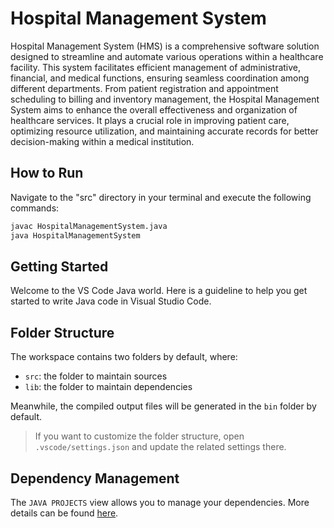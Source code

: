 # Hospital Management System

Hospital Management System (HMS) is a comprehensive software solution designed to streamline and automate various operations within a healthcare facility. This system facilitates efficient management of administrative, financial, and medical functions, ensuring seamless coordination among different departments. From patient registration and appointment scheduling to billing and inventory management, the Hospital Management System aims to enhance the overall effectiveness and organization of healthcare services. It plays a crucial role in improving patient care, optimizing resource utilization, and maintaining accurate records for better decision-making within a medical institution.


## How to Run

Navigate to the "src" directory in your terminal and execute the following commands:

```bash
javac HospitalManagementSystem.java
java HospitalManagementSystem
```


## Getting Started

Welcome to the VS Code Java world. Here is a guideline to help you get started to write Java code in Visual Studio Code.

## Folder Structure

The workspace contains two folders by default, where:

- `src`: the folder to maintain sources
- `lib`: the folder to maintain dependencies

Meanwhile, the compiled output files will be generated in the `bin` folder by default.

> If you want to customize the folder structure, open `.vscode/settings.json` and update the related settings there.

## Dependency Management

The `JAVA PROJECTS` view allows you to manage your dependencies. More details can be found [here](https://github.com/microsoft/vscode-java-dependency#manage-dependencies).





